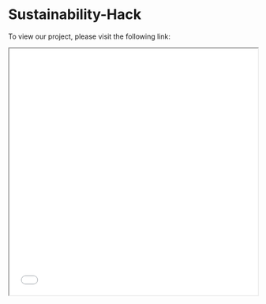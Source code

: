 # Sustainability-Hack

To view our project, please visit the following link:

<iframe src="dashboard.html" width="100%" height="500px"></iframe>
